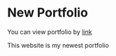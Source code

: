 # New Portfolio

You can view portfolio by [link](https://andriydubovichwork.github.io/new-portfolio/)

This website is my newest portfolio
